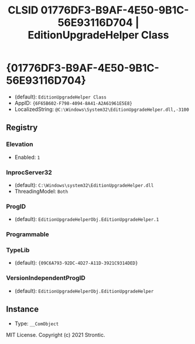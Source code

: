 ﻿---
title: "CLSID 01776DF3-B9AF-4E50-9B1C-56E93116D704 | EditionUpgradeHelper Class"
excerpt: What is COM-Object CLSID 01776DF3-B9AF-4E50-9B1C-56E93116D704?
---

# {01776DF3-B9AF-4E50-9B1C-56E93116D704}

* (default): `EditionUpgradeHelper Class`
* AppID: `{6F65B602-F798-4094-8A41-A2A61961E5E8}`
* LocalizedString: `@C:\Windows\System32\EditionUpgradeHelper.dll,-3100`

## Registry


### Elevation

* Enabled: `1`

### InprocServer32

* (default): `C:\Windows\system32\EditionUpgradeHelper.dll`
* ThreadingModel: `Both`

### ProgID

* (default): `EditionUpgradeHelperObj.EditionUpgradeHelper.1`

### Programmable


### TypeLib

* (default): `{09C6A793-92DC-4D27-A11D-3921C9314DED}`

### VersionIndependentProgID

* (default): `EditionUpgradeHelperObj.EditionUpgradeHelper`

## Instance

* Type: `__ComObject`

MIT License. Copyright (c) 2021 Strontic.



